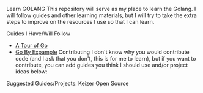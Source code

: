 Learn GOLANG
This repository will serve as my place to learn the Golang. I will follow guides and other learning materials, but I will try to take the extra steps to improve on the resources I use so that I can learn.

Guides I Have/Will Follow
- [A Tour of Go](https://go.dev/tour/welcome/1)
- [Go By Expample](https://gobyexample.com)
Contributing
I don't know why you would contribute code (and I ask that you don't, this is for me to learn), but if you want to contribute, you can add guides you think I should use and/or project ideas below:

Suggested Guides/Projects: Keizer Open Source
